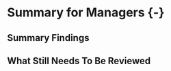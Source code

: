 
<!-- --- -->
<!-- title: "exec_summ" -->
<!-- author: "K.Alstad" -->
<!-- date: "2023-06-08" -->
<!-- output: pdf_document -->
<!-- --- -->




# Summary for Managers {-}



## Summary Findings



## What Still Needs To Be Reviewed 

